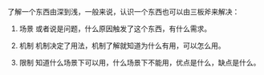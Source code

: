 了解一个东西由深到浅，一般来说，认识一个东西也可以由三板斧来解决：
1. 场景
或者说是问题，什么原因触发了这个东西，有什么需求。

2. 机制
机制决定了用法，机制了解就知道为什么有用，可以怎么用。

3. 限制
知道什么场景下可以用，什么场景下不能用，优点是什么，缺点是什么。
